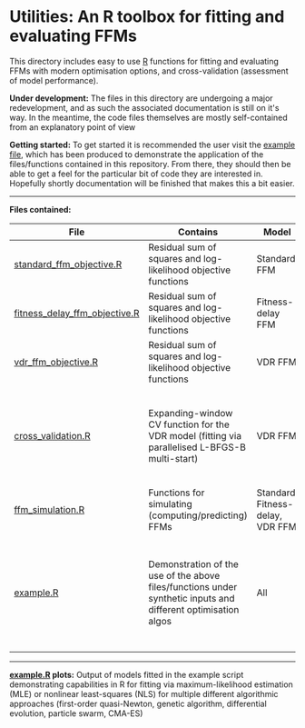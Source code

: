 # Utilities: An R toolbox for fitting and evaluating FFMs

This directory includes easy to use [R](https://www.r-project.org/) functions for fitting and evaluating FFMs with modern optimisation options, and cross-validation (assessment of model performance).  
  
**Under development:** The files in this directory are undergoing a major redevelopment, and as such the associated documentation is still on it's way. In the meantime, the code files themselves are mostly self-contained from an explanatory point of view

**Getting started:** To get started it is recommended the user visit the [example file](example.R), which has been produced to demonstrate the application of the files/functions contained in this repository. From there, they should then be able to get a feel for the particular bit of code they are interested in. Hopefully shortly documentation will be finished that makes this a bit easier.

***

**Files contained:**

| File | Contains | Model | Function name | Dependencies |
|-|-|-|-|-|
| [standard_ffm_objective.R](standard_ffm_objective.R) | Residual sum of squares and log-likelihood objective functions | Standard FFM | `standardObjectiveSS` `standardObjectiveLL` | - |
| [fitness_delay_ffm_objective.R](fitness_delay_ffm_objective.R) | Residual sum of squares and log-likelihood objective functions | Fitness-delay FFM | `fitnessDelayObjectiveSS` `fitnessDelayObjectiveLL` | - |
| [vdr_ffm_objective.R](vdr_ffm_objective.R) | Residual sum of squares and log-likelihood objective functions | VDR FFM | `vdrObjectiveSS` `vdrObjectiveLL` | - |
| [cross_validation.R](cross_validation.R) | Expanding-window CV function for the VDR model (fitting via parallelised L-BFGS-B multi-start) | VDR FFM | `vdrCrossValidate` | **Packages**: <br><br>`optimx` `caret`<br>`RcppAlgos` `parallel``doSNOW` `foreach`<br>**Files**:<br>[vdr_ffm_objective.R](vdr_ffm_objective.R)<br>[ffm_simulation.R](ffm_simulation.R) |
| [ffm_simulation.R](ffm_simulation.R) | Functions for simulating (computing/predicting) FFMs | Standard, Fitness-delay, VDR FFM | `standardPredict` `fitnessDelayPredict` `vdrPredict` | - |
| [example.R](example.R) | Demonstration of the use of the above files/functions under synthetic inputs and different optimisation algos | All | N/A | **Packages:** <br><br>`optimx` `GA` <br>`pso` `cmaes` <br>`DEoptim` `caret`<br>`RcppAlgos` `parallel`<br>`doSNOW` `foreach`<br><br>**Files:**All in folder |

***

**[example.R](example.R) plots:** Output of models fitted in the example script demonstrating capabilities in R for fitting via maximum-likelihood estimation (MLE) or nonlinear least-squares (NLS) for multiple different algorithmic approaches (first-order quasi-Newton, genetic algorithm, differential evolution, particle swarm, CMA-ES)

